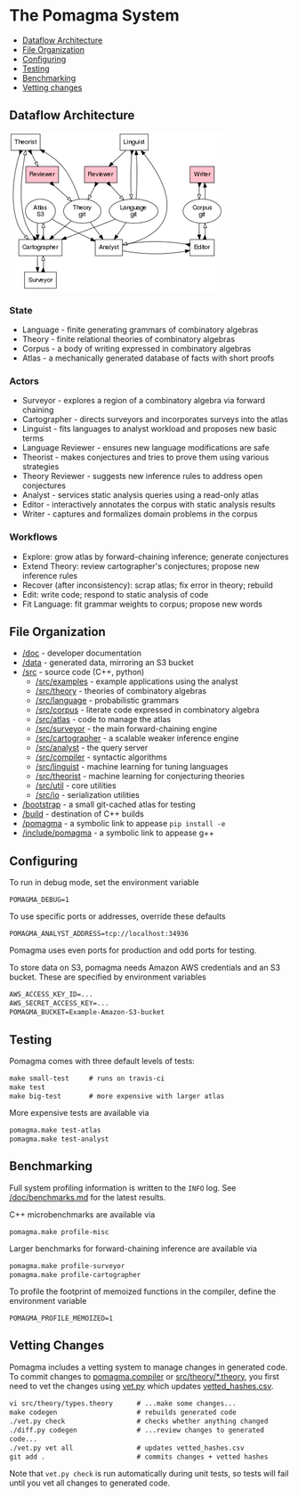 # The Pomagma System

- [Dataflow Architecture](#dataflow-architecture)
- [File Organization](#file-organization)
- [Configuring](#configuring)
- [Testing](#testing)
- [Benchmarking](#benchmarking)
- [Vetting changes](#vetting-changes)

## Dataflow Architecture <a name="dataflow"/>

![Architecture](/doc/architecture.png)

### State

- Language - finite generating grammars of combinatory algebras
- Theory - finite relational theories of combinatory algebras
- Corpus - a body of writing expressed in combinatory algebras
- Atlas - a mechanically generated database of facts with short proofs

### Actors

- Surveyor - explores a region of a combinatory algebra via forward chaining
- Cartographer - directs surveyors and incorporates surveys into the atlas
- Linguist - fits languages to analyst workload and proposes new basic terms
- Language Reviewer - ensures new language modifications are safe
- Theorist - makes conjectures and tries to prove them using various strategies
- Theory Reviewer - suggests new inference rules to address open conjectures
- Analyst - services static analysis queries using a read-only atlas
- Editor - interactively annotates the corpus with static analysis results
- Writer - captures and formalizes domain problems in the corpus

### Workflows

- Explore: grow atlas by forward-chaining inference; generate conjectures
- Extend Theory: review cartographer's conjectures; propose new inference rules
- Recover (after inconsistency): scrap atlas; fix error in theory; rebuild
- Edit: write code; respond to static analysis of code
- Fit Language: fit grammar weights to corpus; propose new words

## File Organization

- [/doc](/doc) - developer documentation
- [/data](/data) - generated data, mirroring an S3 bucket
- [/src](/src) - source code (C++, python)
  - [/src/examples](/src/examples) - example applications using the analyst
  - [/src/theory](/src/theory) - theories of combinatory algebras
  - [/src/language](/src/language) - probabilistic grammars
  - [/src/corpus](/src/corpus) - literate code expressed in combinatory algebra
  - [/src/atlas](/src/atlas) - code to manage the atlas
  - [/src/surveyor](/src/surveyor) - the main forward-chaining engine
  - [/src/cartographer](/src/cartographer) - a scalable weaker inference engine
  - [/src/analyst](/src/analyst) - the query server
  - [/src/compiler](/src/compiler) - syntactic algorithms
  - [/src/linguist](/src/linguist) - machine learning for tuning languages
  - [/src/theorist](/src/theorist) - machine learning for conjecturing theories
  - [/src/util](/src/util) - core utilities
  - [/src/io](/src/io) - serialization utilities
- [/bootstrap](/bootstrap) - a small git-cached atlas for testing
- [/build](/build) - destination of C++ builds
- [/pomagma](/pomagma) - a symbolic link to appease `pip install -e`
- [/include/pomagma](/include/pomagma) - a symbolic link to appease g++

## Configuring

To run in debug mode, set the environment variable

    POMAGMA_DEBUG=1

To use specific ports or addresses, override these defaults

    POMAGMA_ANALYST_ADDRESS=tcp://localhost:34936

Pomagma uses even ports for production and odd ports for testing.

To store data on S3, pomagma needs Amazon AWS credentials and an S3 bucket.
These are specified by environment variables

    AWS_ACCESS_KEY_ID=...
    AWS_SECRET_ACCESS_KEY=...
    POMAGMA_BUCKET=Example-Amazon-S3-bucket

## Testing

Pomagma comes with three default levels of tests:

    make small-test     # runs on travis-ci
    make test
    make big-test       # more expensive with larger atlas

More expensive tests are available via

    pomagma.make test-atlas
    pomagma.make test-analyst

## Benchmarking

Full system profiling information is written to the `INFO` log.
See [/doc/benchmarks.md](/doc/benchmarks.md) for the latest results.

C++ microbenchmarks are available via

    pomagma.make profile-misc

Larger benchmarks for forward-chaining inference are available via

    pomagma.make profile-surveyor
    pomagma.make profile-cartographer

To profile the footprint of memoized functions in the compiler,
define the environment variable

    POMAGMA_PROFILE_MEMOIZED=1

## Vetting Changes

Pomagma includes a vetting system to manage changes in generated code.
To commit changes to [pomagma.compiler](/src/compiler)
or [src/theory/*.theory](/src/theory), you first need to vet the changes using
[vet.py](/vet.py) which updates [vetted_hashes.csv](/vetted_hashes.csv).

    vi src/theory/types.theory      # ...make some changes...
    make codegen                    # rebuilds generated code
    ./vet.py check                  # checks whether anything changed
    ./diff.py codegen               # ...review changes to generated code...
    ./vet.py vet all                # updates vetted_hashes.csv
    git add .                       # commits changes + vetted hashes

Note that `vet.py check` is run automatically during unit tests,
so tests will fail until you vet all changes to generated code.
